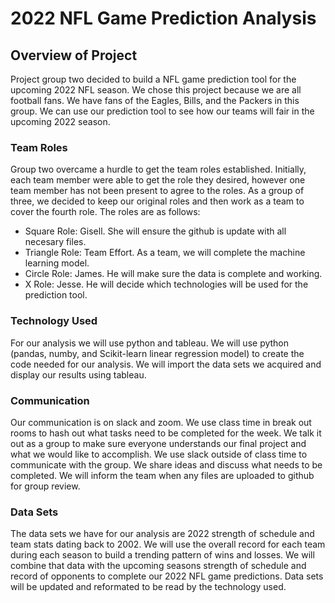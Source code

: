 # 2022 NFL Game Prediction Analysis

## Overview of Project
Project group two decided to build a NFL game prediction tool for the upcoming 2022 NFL season. We chose this project because we are all football fans. We have fans of the Eagles, Bills, and the Packers in this group. We can use our prediction tool to see how our teams will fair in the upcoming 2022 season.
  
### Team Roles
Group two overcame a hurdle to get the team roles established. Initially, each team member were able to get the role they desired, however one team member has not been present to agree to the roles. As a group of three, we decided to keep our original roles and then work as a team to cover the fourth role. The roles are as follows:

- Square Role: Gisell. She will ensure the github is update with all necesary files. 
- Triangle Role: Team Effort. As a team, we will complete the machine learning model. 
- Circle Role: James. He will make sure the data is complete and working. 
- X Role: Jesse. He will decide which technologies will be used for the prediction tool.

### Technology Used
For our analysis we will use python and tableau. We will use python (pandas, numby, and Scikit-learn linear regression model) to create the code needed for our analysis. We will import the data sets we acquired and display our results using tableau. 

### Communication
Our communication is on slack and zoom. We use class time in break out rooms to hash out what tasks need to be completed for the week. We talk it out as a group to make sure everyone understands our final project and what we would like to accomplish. We use slack outside of class time to communicate with the group. We share ideas and discuss what needs to be completed. We will inform the team when any files are uploaded to github for group review. 
    
### Data Sets
The data sets we have for our analysis are 2022 strength of schedule and team stats dating back to 2002. We will use the overall record for each team during each season to build a trending pattern of wins and losses. We will combine that data with the upcoming seasons strength of schedule and record of opponents to complete our 2022 NFL game predictions. Data sets will be updated and reformated to be read by the technology used. 
